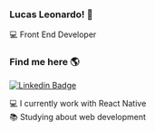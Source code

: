 ### Lucas Leonardo! 👋
💻 Front End Developer

### Find me here 🌎
[![Linkedin Badge](https://img.shields.io/badge/-lucasleonardofr-blue?style=flat-square&logo=Linkedin&logoColor=white&link=https://www.linkedin.com/in/lucasleonardofr/)](https://www.linkedin.com/in/lucasleonardofr/) 

💻 I currently work with React Native<br>
📚 Studying about web development<br>
